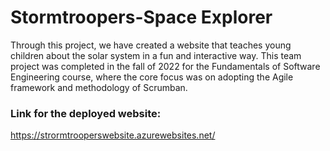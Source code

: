 # Stormtroopers-Space Explorer
Through this project, we have created a website that teaches young children about the solar system in a fun and interactive way. This team project was completed in the fall of 2022 for the Fundamentals of Software Engineering course, where the core focus was on adopting the Agile framework and methodology of Scrumban.

### Link for the deployed website:
https://strormtrooperswebsite.azurewebsites.net/

